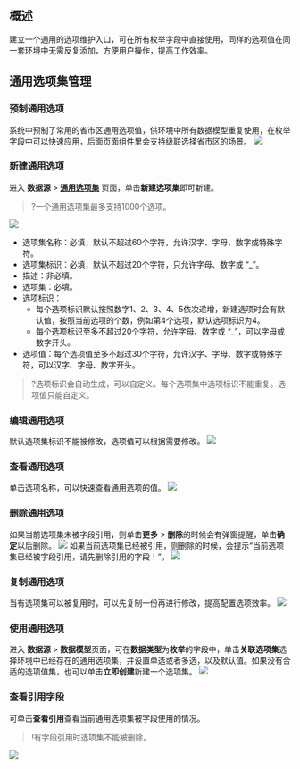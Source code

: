 
## 概述

建立一个通用的选项维护入口，可在所有枚举字段中直接使用，同样的选项值在同一套环境中无需反复添加，方便用户操作，提高工作效率。


## 通用选项集管理

### 预制通用选项
系统中预制了常用的省市区通用选项值，供环境中所有数据模型重复使用，在枚举字段中可以快速应用，后面页面组件里会支持级联选择省市区的场景。
![](https://qcloudimg.tencent-cloud.cn/raw/c4d486179d779907eec1fa41dfb252ea.png)

### 新建通用选项
进入 **数据源** > [**通用选项集**](https://console.cloud.tencent.com/lowcode/option-set/index) 页面，单击**新建选项集**即可新建。
>?一个通用选项集最多支持1000个选项。

![](https://qcloudimg.tencent-cloud.cn/raw/15e4a81d17ab6b114cc2df446541381d.png)
- 选项集名称：必填，默认不超过60个字符，允许汉字、字母、数字或特殊字符。
- 选项集标识：必填，默认不超过20个字符，只允许字母、数字或 “\_”。
- 描述：非必填。
- 选项集：必填。
 - 选项标识：
	- 每个选项标识默认按照数字1、2、3、4、5依次递增，新建选项时会有默认值，按照当前选项的个数，例如第4个选项，默认选项标识为4。
	- 每个选项标识至多不超过20个字符，允许字母、数字或 “\_”，可以字母或数字开头。
 -  选项值：每个选项值至多不超过30个字符，允许汉字、字母、数字或特殊字符，可以汉字、字母、数字开头。
 
>?选项标识会自动生成，可以自定义。每个选项集中选项标识不能重复。选项值只能自定义。

### 编辑通用选项
默认选项集标识不能被修改，选项值可以根据需要修改。
![](https://qcloudimg.tencent-cloud.cn/raw/05a2bcc443e042210975261cfc75cb90.png)

### 查看通用选项
单击选项名称，可以快速查看通用选项的值。
![](https://qcloudimg.tencent-cloud.cn/raw/6ea545cbf3ca0f813f19009a12bdab78.png)

### 删除通用选项
如果当前选项集未被字段引用，则单击**更多** > **删除**的时候会有弹窗提醒，单击**确定**以后删除。
![](https://qcloudimg.tencent-cloud.cn/raw/5ed8a502a75d7e89700d61c82288b202.png)
如果当前选项集已经被引用，则删除的时候，会提示“当前选项集已经被字段引用，请先删除引用的字段！”。
![](https://qcloudimg.tencent-cloud.cn/raw/138da5f17b67be7eb2ab17d1b8597236.png)

### 复制通用选项
当有选项集可以被复用时，可以先复制一份再进行修改，提高配置选项效率。
![](https://qcloudimg.tencent-cloud.cn/raw/201f766757199bf107e789eb5efc9ae3.png)

### 使用通用选项
进入 **数据源** > **数据模型**页面，可在**数据类型**为**枚举**的字段中，单击**关联选项集**选择环境中已经存在的通用选项集，并设置单选或者多选，以及默认值。如果没有合适的选项值集，也可以单击**立即创建**新建一个选项集。
![](https://qcloudimg.tencent-cloud.cn/raw/fc6afe3057dd9d1959069c4dac1a4887.png)

### 查看引用字段
可单击**查看引用**查看当前通用选项集被字段使用的情况。
>!有字段引用时选项集不能被删除。
>
![](https://qcloudimg.tencent-cloud.cn/raw/725ad526e00584c396df97c842c369a4.png)
